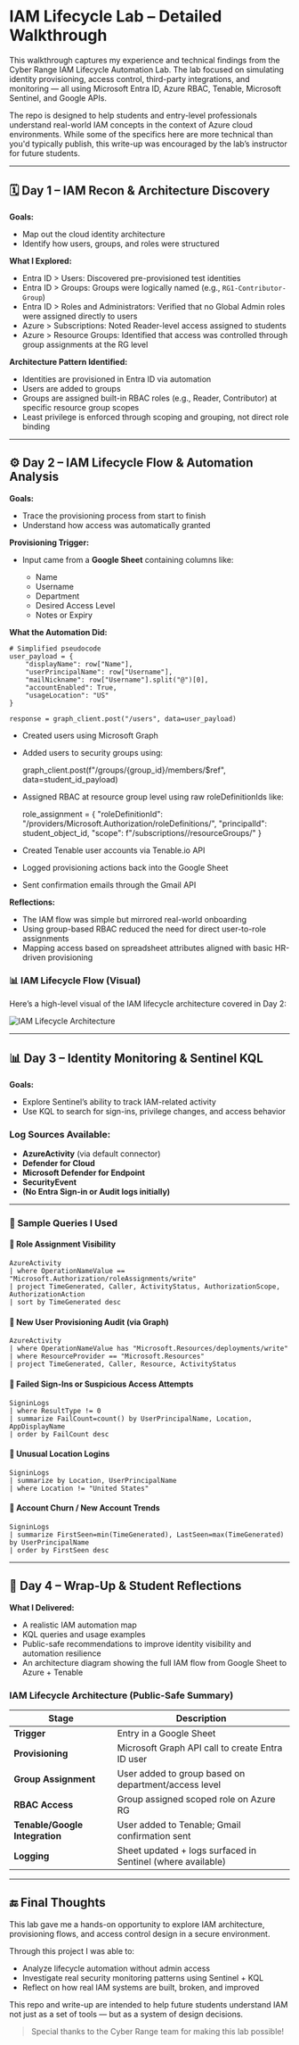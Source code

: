 # IAM Lifecycle Lab – Detailed Walkthrough

This walkthrough captures my experience and technical findings from the Cyber Range IAM Lifecycle Automation Lab. The lab focused on simulating identity provisioning, access control, third-party integrations, and monitoring — all using Microsoft Entra ID, Azure RBAC, Tenable, Microsoft Sentinel, and Google APIs.

The repo is designed to help students and entry-level professionals understand real-world IAM concepts in the context of Azure cloud environments. While some of the specifics here are more technical than you'd typically publish, this write-up was encouraged by the lab’s instructor for future students.

---

## 🗓️ Day 1 – IAM Recon & Architecture Discovery

**Goals:**

* Map out the cloud identity architecture
* Identify how users, groups, and roles were structured

**What I Explored:**

* Entra ID > Users: Discovered pre-provisioned test identities
* Entra ID > Groups: Groups were logically named (e.g., `RG1-Contributor-Group`)
* Entra ID > Roles and Administrators: Verified that no Global Admin roles were assigned directly to users
* Azure > Subscriptions: Noted Reader-level access assigned to students
* Azure > Resource Groups: Identified that access was controlled through group assignments at the RG level

**Architecture Pattern Identified:**

* Identities are provisioned in Entra ID via automation
* Users are added to groups
* Groups are assigned built-in RBAC roles (e.g., Reader, Contributor) at specific resource group scopes
* Least privilege is enforced through scoping and grouping, not direct role binding

---

## ⚙️ Day 2 – IAM Lifecycle Flow & Automation Analysis

**Goals:**

* Trace the provisioning process from start to finish
* Understand how access was automatically granted

**Provisioning Trigger:**

* Input came from a **Google Sheet** containing columns like:

  * Name
  * Username
  * Department
  * Desired Access Level
  * Notes or Expiry

**What the Automation Did:**

```
# Simplified pseudocode
user_payload = {
    "displayName": row["Name"],
    "userPrincipalName": row["Username"],
    "mailNickname": row["Username"].split("@")[0],
    "accountEnabled": True,
    "usageLocation": "US"
}

response = graph_client.post("/users", data=user_payload)
```

* Created users using Microsoft Graph

* Added users to security groups using:

  graph\_client.post(f"/groups/{group\_id}/members/\$ref", data=student\_id\_payload)

* Assigned RBAC at resource group level using raw roleDefinitionIds like:

  role\_assignment = {
  "roleDefinitionId": "/providers/Microsoft.Authorization/roleDefinitions/<GUID>",
  "principalId": student\_object\_id,
  "scope": f"/subscriptions/<sub-id>/resourceGroups/<rg-name>"
  }

* Created Tenable user accounts via Tenable.io API

* Logged provisioning actions back into the Google Sheet

* Sent confirmation emails through the Gmail API

**Reflections:**

* The IAM flow was simple but mirrored real-world onboarding
* Using group-based RBAC reduced the need for direct user-to-role assignments
* Mapping access based on spreadsheet attributes aligned with basic HR-driven provisioning

### 📊 IAM Lifecycle Flow (Visual)

Here’s a high-level visual of the IAM lifecycle architecture covered in Day 2:

![IAM Lifecycle Architecture](https://github.com/user-attachments/assets/056c015b-36b8-4b06-b351-978455a755a1)

---

## 📊 Day 3 – Identity Monitoring & Sentinel KQL

**Goals:**

* Explore Sentinel’s ability to track IAM-related activity
* Use KQL to search for sign-ins, privilege changes, and access behavior

### Log Sources Available:

* **AzureActivity** (via default connector)
* **Defender for Cloud**
* **Microsoft Defender for Endpoint**
* **SecurityEvent**
* **(No Entra Sign-in or Audit logs initially)**

---

### 🔎 Sample Queries I Used

#### 🔹 Role Assignment Visibility

```
AzureActivity
| where OperationNameValue == "Microsoft.Authorization/roleAssignments/write"
| project TimeGenerated, Caller, ActivityStatus, AuthorizationScope, AuthorizationAction
| sort by TimeGenerated desc
```

#### 🔹 New User Provisioning Audit (via Graph)

```
AzureActivity
| where OperationNameValue has "Microsoft.Resources/deployments/write"
| where ResourceProvider == "Microsoft.Resources"
| project TimeGenerated, Caller, Resource, ActivityStatus
```

#### 🔹 Failed Sign-Ins or Suspicious Access Attempts

```
SigninLogs
| where ResultType != 0
| summarize FailCount=count() by UserPrincipalName, Location, AppDisplayName
| order by FailCount desc
```

#### 🔹 Unusual Location Logins

```
SigninLogs
| summarize by Location, UserPrincipalName
| where Location != "United States"
```

#### 🔹 Account Churn / New Account Trends

```
SigninLogs
| summarize FirstSeen=min(TimeGenerated), LastSeen=max(TimeGenerated) by UserPrincipalName
| order by FirstSeen desc
```

---

## 🧠 Day 4 – Wrap-Up & Student Reflections

**What I Delivered:**

* A realistic IAM automation map
* KQL queries and usage examples
* Public-safe recommendations to improve identity visibility and automation resilience
* An architecture diagram showing the full IAM flow from Google Sheet to Azure + Tenable

### IAM Lifecycle Architecture (Public-Safe Summary)

| Stage                          | Description                                                 |
| ------------------------------ | ----------------------------------------------------------- |
| **Trigger**                    | Entry in a Google Sheet                                     |
| **Provisioning**               | Microsoft Graph API call to create Entra ID user            |
| **Group Assignment**           | User added to group based on department/access level        |
| **RBAC Access**                | Group assigned scoped role on Azure RG                      |
| **Tenable/Google Integration** | User added to Tenable; Gmail confirmation sent              |
| **Logging**                    | Sheet updated + logs surfaced in Sentinel (where available) |

---

## 🔚 Final Thoughts

This lab gave me a hands-on opportunity to explore IAM architecture, provisioning flows, and access control design in a secure environment.

Through this project I was able to:

* Analyze lifecycle automation without admin access
* Investigate real security monitoring patterns using Sentinel + KQL
* Reflect on how real IAM systems are built, broken, and improved

This repo and write-up are intended to help future students understand IAM not just as a set of tools — but as a system of design decisions.

> Special thanks to the Cyber Range team for making this lab possible!
